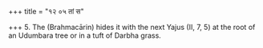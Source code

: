 +++
title = "१२ ०५ तां स"

+++
5. The (Brahmacārin) hides it with the next Yajus (II, 7, 5) at the root of an Udumbara tree or in a tuft of Darbha grass.
